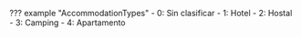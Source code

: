 ??? example "AccommodationTypes"
    - 0: Sin clasificar
    - 1: Hotel
    - 2: Hostal
    - 3: Camping
    - 4: Apartamento